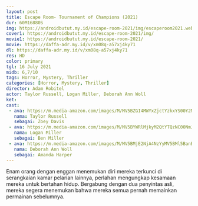 ```yaml
---
layout: post
title: Escape Room- Tournament of Champions (2021)
dur: 60M16880S
img: https://androidbutut.my.id/escape-room-2021/img/escaperoom2021.webp
cover1: https://androidbutut.my.id/escape-room-2021/img/
movie1: https://androidbutut.my.id/escape-room-2021/
movie: https://daffa-adr.my.id/v/xm08q-a57xj4ky71
dl: https://daffa-adr.my.id/v/xm08q-a57xj4ky71
res: HD
color: primary
tgl: 16 July 2021
midb: 6,7/10
tags: Horror, Mystery, Thriller
categories: [Horror, Mystery, Thriller]
director: Adam Robitel
actor: Taylor Russell, Logan Miller, Deborah Ann Woll
ket: 
cast:
 - ava: https://m.media-amazon.com/images/M/MV5BZGI4MWYxZjctYzkxYS00Y2M3LTk5NzQtOTU0YTMwMmU4YTc5XkEyXkFqcGdeQXVyMjQwMDg0Ng@@._V1_QL75_UX140_CR0,0,140,140_.jpg
   nama: Taylor Russell
   sebagai: Zoey Davis
 - ava: https://m.media-amazon.com/images/M/MV5BYWRlMjkyM2QtYTQzNC00NmJkLTkzMWQtZTI5MzNkYzI2MWY4XkEyXkFqcGdeQXVyMTQwMDQwNjY@._V1_QL75_UX140_CR0,12,140,140_.jpg
   nama: Logan Miller
   sebagai: Ben Miller
 - ava: https://m.media-amazon.com/images/M/MV5BMjE2NjA4NzYyMV5BMl5BanBnXkFtZTcwODEwNjQyMw@@._V1_QL75_UX140_CR0,0,140,140_.jpg
   nama: Deborah Ann Woll
   sebagai: Amanda Harper
---
```


Enam orang dengan enggan menemukan diri mereka terkunci di serangkaian kamar pelarian lainnya, perlahan mengungkap kesamaan mereka untuk bertahan hidup. Bergabung dengan dua penyintas asli, mereka segera menemukan bahwa mereka semua pernah memainkan permainan sebelumnya.
